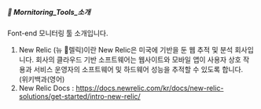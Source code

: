 ##### 🌵 Mornitoring_Tools_소개

Font-end 모니터링 툴 소개입니다. 

1. New Relic (뉴 렐릭)이란
   New Relic은 미국에 기반을 둔 웹 추적 및 분석 회사입니다.
   회사의 클라우드 기반 소프트웨어는 웹사이트와 모바일 앱이 사용자 상호 작용과 서비스 운영자의 소프트웨어 및 하드웨어 성능을 추적할 수 있도록 합니다.    
   (위키백과(영어)
2. New Relic Docs : https://docs.newrelic.com/kr/docs/new-relic-solutions/get-started/intro-new-relic/
